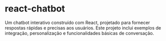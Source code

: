 # react-chatbot
Um chatbot interativo construído com React, projetado para fornecer respostas rápidas e precisas aos usuários. Este projeto inclui exemplos de integração, personalização e funcionalidades básicas de conversação.
